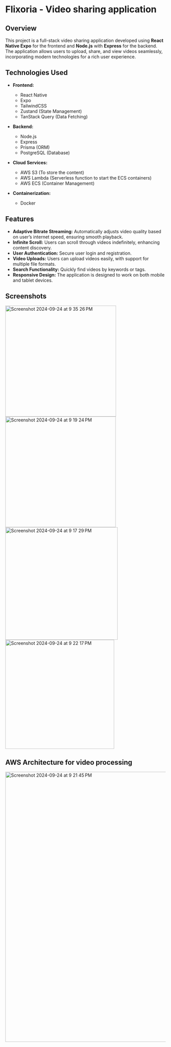 # Flixoria - Video sharing application

## Overview

This project is a full-stack video sharing application developed using **React Native Expo** for the frontend and **Node.js** with **Express** for the backend. The application allows users to upload, share, and view videos seamlessly, incorporating modern technologies for a rich user experience.

## Technologies Used

- **Frontend:**
  - React Native
  - Expo
  - TailwindCSS
  - Zustand (State Management)
  - TanStack Query (Data Fetching)

- **Backend:**
  - Node.js
  - Express
  - Prisma (ORM)
  - PostgreSQL (Database)

- **Cloud Services:**
  - AWS S3 (To store the content)
  - AWS Lambda (Serverless function to start the ECS containers)
  - AWS ECS (Container Management)

- **Containerization:**
  - Docker

## Features

- **Adaptive Bitrate Streaming:** Automatically adjusts video quality based on user’s internet speed, ensuring smooth playback.
- **Infinite Scroll:** Users can scroll through videos indefinitely, enhancing content discovery.
- **User Authentication:** Secure user login and registration.
- **Video Uploads:** Users can upload videos easily, with support for multiple file formats.
- **Search Functionality:** Quickly find videos by keywords or tags.
- **Responsive Design:** The application is designed to work on both mobile and tablet devices.

## Screenshots

<img width="348" alt="Screenshot 2024-09-24 at 9 35 26 PM" src="https://github.com/user-attachments/assets/fe43c691-3b46-4cd6-9192-1c7a97953fa1">
<img width="347" alt="Screenshot 2024-09-24 at 9 19 24 PM" src="https://github.com/user-attachments/assets/992a8793-b60f-4427-b8a2-48bfd94d2820">
<img width="353" alt="Screenshot 2024-09-24 at 9 17 29 PM" src="https://github.com/user-attachments/assets/8a6d7075-ee6e-446d-afd4-365f4f318d40">
<img width="342" alt="Screenshot 2024-09-24 at 9 22 17 PM" src="https://github.com/user-attachments/assets/82a4a5cc-37c8-4c79-b25e-8ed2a760aab9">

## AWS Architecture for video processing
<img width="847" alt="Screenshot 2024-09-24 at 9 21 45 PM" src="https://github.com/user-attachments/assets/ec23e06c-d054-468c-aa54-b99d1cca2d9d">
